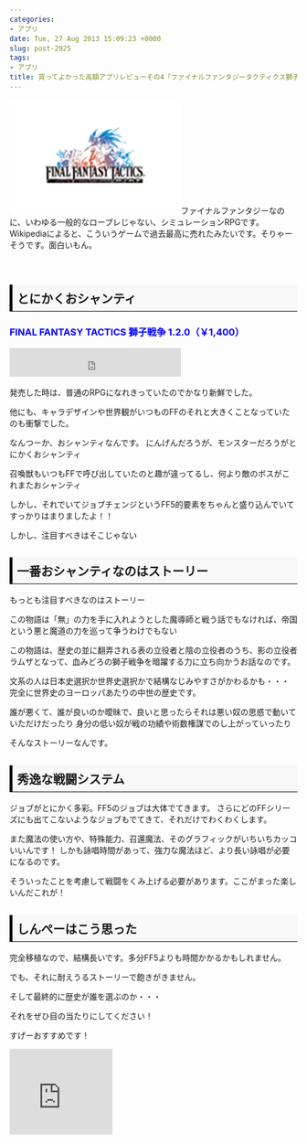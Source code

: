 ```yaml
---
categories:
- アプリ
date: Tue, 27 Aug 2013 15:09:23 +0000
slug: post-2925
tags:
- アプリ
title: 買ってよかった高額アプリレビューその4「ファイナルファンタジータクティクス獅子戦争」
---
```


![](images/final-fantasy-tactics.jpg)ファイナルファンタジーなのに、いわゆる一般的なロープレじゃない、シミュレーションRPGです。<!--more-->
&nbsp;
Wikipediaによると、こういうゲームで過去最高に売れたみたいです。そりゃーそうです。面白いもん。

&nbsp;
&nbsp;
<h2><div style="padding: 8px 8px; border-color: #000000; border-width: 0 0 1px 5px; border-style: solid; background: #F8F8F8;"><b>とにかくおシャンティ</b></div></h2>

<h3><span style="color: #0000ff;">FINAL FANTASY TACTICS 獅子戦争 1.2.0（￥1,400）</span></h3>

<iframe src="https://banners.itunes.apple.com/banner.html?partnerId=&aId=11ld5P&id=446761242&c=jp&l=ja-JP&bt=catalog&t=catalog_white&w=300&h=50" frameborder=0 style="overflow-x:hidden;overflow-y:hidden;width:300px;height:50px;border:0px"></iframe>

    

発売した時は、普通のRPGになれきっていたのでかなり新鮮でした。

他にも、キャラデザインや世界観がいつものFFのそれと大きくことなっていたのも衝撃でした。

なんつーか、おシャンティなんです。
にんげんだろうが、モンスターだろうがとにかくおシャンティ

召喚獣もいつもFFで呼び出していたのと趣が違ってるし、何より敵のボスがこれまたおシャンティ

しかし、それでいてジョブチェンジというFF5的要素をちゃんと盛り込んでいてすっかりはまりましたよ！！

しかし、注目すべきはそこじゃない

<h2><div style="padding: 8px 8px; border-color: #000000; border-width: 0 0 1px 5px; border-style: solid; background: #F8F8F8;"><b>一番おシャンティなのはストーリー</b></div></h2>
もっとも注目すべきなのはストーリー

この物語は「無」の力を手に入れようとした魔導師と戦う話でもなければ、帝国という悪と魔道の力を巡って争うわけでもない

この物語は、歴史の並に翻弄される表の立役者と陰の立役者のうち、影の立役者ラムザとなって、血みどろの獅子戦争を暗躍する力に立ち向かうお話なのです。

文系の人は日本史選択か世界史選択かで結構なじみやすさがかわるかも・・・
完全に世界史のヨーロッパあたりの中世の歴史です。

誰が悪くて、誰が良いのか曖昧で、良いと思ったらそれは悪い奴の思惑で動いていただけだったり
身分の低い奴が戦の功績や術数権謀でのし上がっていったり

そんなストーリーなんです。

<h2><div style="padding: 8px 8px; border-color: #000000; border-width: 0 0 1px 5px; border-style: solid; background: #F8F8F8;"><b>秀逸な戦闘システム</b></div></h2>
ジョブがとにかく多彩。FF5のジョブは大体でてきます。
さらにどのFFシリーズにも出てこないようなジョブもでてきて、それだけでわくわくします。

また魔法の使い方や、特殊能力、召還魔法、そのグラフィックがいちいちカッコいいんです！
しかも詠唱時間があって、強力な魔法ほど、より長い詠唱が必要になるのです。

そういったことを考慮して戦闘をくみ上げる必要があります。ここがまった楽しいんだこれが！

<h2><div style="padding: 8px 8px; border-color: #000000; border-width: 0 0 1px 5px; border-style: solid; background: #F8F8F8;"><b>しんぺーはこう思った</b></div></h2>
完全移植なので、結構長いです。多分FF5よりも時間かかるかもしれません。

でも、それに耐えうるストーリーで飽きがきません。

そして最終的に歴史が誰を選ぶのか・・・

それをぜひ目の当たりにしてください！

すげーおすすめです！

<iframe src="https://banners.itunes.apple.com/banner.html?partnerId=&aId=11ld5P&id=446761242&c=jp&l=ja-JP&bt=catalog&t=catalog_white&w=180&h=150" frameborder=0 style="overflow-x:hidden;overflow-y:hidden;width:180px;height:150px;border:0px"></iframe>
